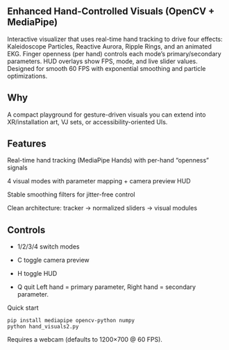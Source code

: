 ## Enhanced Hand-Controlled Visuals (OpenCV + MediaPipe)
Interactive visualizer that uses real-time hand tracking to drive four effects: Kaleidoscope Particles, Reactive Aurora, Ripple Rings, and an animated EKG. Finger openness (per hand) controls each mode’s primary/secondary parameters. HUD overlays show FPS, mode, and live slider values. Designed for smooth 60 FPS with exponential smoothing and particle optimizations.

## Why
A compact playground for gesture-driven visuals you can extend into XR/installation art, VJ sets, or accessibility-oriented UIs.

## Features

Real-time hand tracking (MediaPipe Hands) with per-hand “openness” signals

4 visual modes with parameter mapping + camera preview HUD

Stable smoothing filters for jitter-free control

Clean architecture: tracker → normalized sliders → visual modules

## Controls

- 1/2/3/4 switch modes

- C toggle camera preview

- H toggle HUD

- Q quit
Left hand = primary parameter, Right hand = secondary parameter.

Quick start
```
pip install mediapipe opencv-python numpy
python hand_visuals2.py
```
Requires a webcam (defaults to 1200×700 @ 60 FPS).
